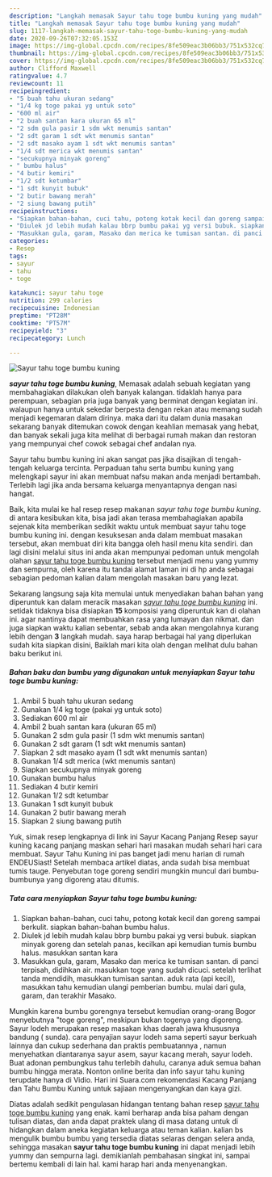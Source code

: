 ```yaml
---
description: "Langkah memasak Sayur tahu toge bumbu kuning yang mudah"
title: "Langkah memasak Sayur tahu toge bumbu kuning yang mudah"
slug: 1117-langkah-memasak-sayur-tahu-toge-bumbu-kuning-yang-mudah
date: 2020-09-26T07:32:05.153Z
image: https://img-global.cpcdn.com/recipes/8fe509eac3b06bb3/751x532cq70/sayur-tahu-toge-bumbu-kuning-foto-resep-utama.jpg
thumbnail: https://img-global.cpcdn.com/recipes/8fe509eac3b06bb3/751x532cq70/sayur-tahu-toge-bumbu-kuning-foto-resep-utama.jpg
cover: https://img-global.cpcdn.com/recipes/8fe509eac3b06bb3/751x532cq70/sayur-tahu-toge-bumbu-kuning-foto-resep-utama.jpg
author: Clifford Maxwell
ratingvalue: 4.7
reviewcount: 11
recipeingredient:
- "5 buah tahu ukuran sedang"
- "1/4 kg toge pakai yg untuk soto"
- "600 ml air"
- "2 buah santan kara ukuran 65 ml"
- "2 sdm gula pasir 1 sdm wkt menumis santan"
- "2 sdt garam 1 sdt wkt menumis santan"
- "2 sdt masako ayam 1 sdt wkt menumis santan"
- "1/4 sdt merica wkt menumis santan"
- "secukupnya minyak goreng"
- " bumbu halus"
- "4 butir kemiri"
- "1/2 sdt ketumbar"
- "1 sdt kunyit bubuk"
- "2 butir bawang merah"
- "2 siung bawang putih"
recipeinstructions:
- "Siapkan bahan-bahan, cuci tahu, potong kotak kecil dan goreng sampai berkulit. siapkan bahan-bahan bumbu halus."
- "Diulek jd lebih mudah kalau bbrp bumbu pakai yg versi bubuk. siapkan minyak goreng dan setelah panas, kecilkan api kemudian tumis bumbu halus. masukkan santan kara"
- "Masukkan gula, garam, Masako dan merica ke tumisan santan. di panci terpisah, didihkan air. masukkan toge yang sudah dicuci. setelah terlihat tanda mendidih, masukkan tumisan santan. aduk rata (api kecil), masukkan tahu kemudian ulangi pemberian bumbu. mulai dari gula, garam, dan terakhir Masako."
categories:
- Resep
tags:
- sayur
- tahu
- toge

katakunci: sayur tahu toge 
nutrition: 299 calories
recipecuisine: Indonesian
preptime: "PT28M"
cooktime: "PT57M"
recipeyield: "3"
recipecategory: Lunch

---
```



![Sayur tahu toge bumbu kuning](https://img-global.cpcdn.com/recipes/8fe509eac3b06bb3/751x532cq70/sayur-tahu-toge-bumbu-kuning-foto-resep-utama.jpg)

<b><i>sayur tahu toge bumbu kuning</i></b>, Memasak adalah sebuah kegiatan yang membahagiakan dilakukan oleh banyak kalangan. tidaklah hanya para perempuan, sebagian pria juga banyak yang berminat dengan kegiatan ini. walaupun hanya untuk sekedar berpesta dengan rekan atau memang sudah menjadi kegemaran dalam dirinya. maka dari itu dalam dunia masakan sekarang banyak ditemukan cowok dengan keahlian memasak yang hebat, dan banyak sekali juga kita melihat di berbagai rumah makan dan restoran yang mempunyai chef cowok sebagai chef andalan nya.

Sayur tahu bumbu kuning ini akan sangat pas jika disajikan di tengah-tengah keluarga tercinta. Perpaduan tahu serta bumbu kuning yang melengkapi sayur ini akan membuat nafsu makan anda menjadi bertambah. Terlebih lagi jika anda bersama keluarga menyantapnya dengan nasi hangat.

Baik, kita mulai ke hal resep resep makanan <i>sayur tahu toge bumbu kuning</i>. di antara kesibukan kita, bisa jadi akan terasa membahagiakan apabila sejenak kita memberikan sedikit waktu untuk membuat sayur tahu toge bumbu kuning ini. dengan kesuksesan anda dalam membuat masakan tersebut, akan membuat diri kita bangga oleh hasil menu kita sendiri. dan lagi disini melalui situs ini anda akan mempunyai pedoman untuk mengolah olahan <u>sayur tahu toge bumbu kuning</u> tersebut menjadi menu yang yummy dan sempurna, oleh karena itu tandai alamat laman ini di hp anda sebagai sebagian pedoman kalian dalam mengolah masakan baru yang lezat.


Sekarang langsung saja kita memulai untuk menyediakan bahan bahan yang diperuntuk kan dalam meracik masakan <u><i>sayur tahu toge bumbu kuning</i></u> ini. setidak tidaknya bisa disiapkan <b>15</b> komposisi yang diperuntuk kan di olahan ini. agar nantinya dapat membuahkan rasa yang lumayan dan nikmat. dan juga siapkan waktu kalian sebentar, sebab anda akan mengolahnya kurang lebih dengan <b>3</b> langkah mudah. saya harap berbagai hal yang diperlukan sudah kita siapkan disini, Baiklah mari kita olah dengan melihat dulu bahan baku berikut ini.

<!--inarticleads1-->

##### Bahan baku dan bumbu yang digunakan untuk menyiapkan Sayur tahu toge bumbu kuning:

1. Ambil 5 buah tahu ukuran sedang
1. Gunakan 1/4 kg toge (pakai yg untuk soto)
1. Sediakan 600 ml air
1. Ambil 2 buah santan kara (ukuran 65 ml)
1. Gunakan 2 sdm gula pasir (1 sdm wkt menumis santan)
1. Gunakan 2 sdt garam (1 sdt wkt menumis santan)
1. Siapkan 2 sdt masako ayam (1 sdt wkt menumis santan)
1. Gunakan 1/4 sdt merica (wkt menumis santan)
1. Siapkan secukupnya minyak goreng
1. Gunakan  bumbu halus
1. Sediakan 4 butir kemiri
1. Gunakan 1/2 sdt ketumbar
1. Gunakan 1 sdt kunyit bubuk
1. Gunakan 2 butir bawang merah
1. Siapkan 2 siung bawang putih


Yuk, simak resep lengkapnya di link ini Sayur Kacang Panjang Resep sayur kuning kacang panjang maskan sehari hari masakan mudah sehari hari cara membuat. Sayur Tahu Kuning ini pas banget jadi menu harian di rumah ENDEUSiast! Setelah membaca artikel diatas, anda sudah bisa membuat tumis tauge. Penyebutan toge goreng sendiri mungkin muncul dari bumbu-bumbunya yang digoreng atau ditumis. 

<!--inarticleads2-->

##### Tata cara menyiapkan Sayur tahu toge bumbu kuning:

1. Siapkan bahan-bahan, cuci tahu, potong kotak kecil dan goreng sampai berkulit. siapkan bahan-bahan bumbu halus.
1. Diulek jd lebih mudah kalau bbrp bumbu pakai yg versi bubuk. siapkan minyak goreng dan setelah panas, kecilkan api kemudian tumis bumbu halus. masukkan santan kara
1. Masukkan gula, garam, Masako dan merica ke tumisan santan. di panci terpisah, didihkan air. masukkan toge yang sudah dicuci. setelah terlihat tanda mendidih, masukkan tumisan santan. aduk rata (api kecil), masukkan tahu kemudian ulangi pemberian bumbu. mulai dari gula, garam, dan terakhir Masako.


Mungkin karena bumbu gorengnya tersebut kemudian orang-orang Bogor menyebutnya &#34;toge goreng&#34;, meskipun bukan togenya yang digoreng. Sayur lodeh merupakan resep masakan khas daerah jawa khususnya bandung ( sunda). cara penyajian sayur lodeh sama seperti sayur berkuah lainnya dan cukup sederhana dan praktis pembuatannya , namun menyehatkan diantaranya sayur asem, sayur kacang merah, sayur lodeh. Buat adonan pembungkus tahu terlebih dahulu, caranya aduk semua bahan bumbu hingga merata. Nonton online berita dan info sayur tahu kuning terupdate hanya di Vidio. Hari ini Suara.com rekomendasi Kacang Panjang dan Tahu Bumbu Kuning untuk sajiaan mengenyangkan dan kaya gizi. 

Diatas adalah sedikit pengulasan hidangan tentang bahan resep <u>sayur tahu toge bumbu kuning</u> yang enak. kami berharap anda bisa paham dengan tulisan diatas, dan anda dapat praktek ulang di masa datang untuk di hidangkan dalam aneka kegiatan keluarga atau teman kalian. kalian bs mengulik bumbu bumbu yang tersedia diatas selaras dengan selera anda, sehingga masakan <b>sayur tahu toge bumbu kuning</b> ini dapat menjadi lebih yummy dan sempurna lagi. demikianlah pembahasan singkat ini, sampai bertemu kembali di lain hal. kami harap hari anda menyenangkan.
